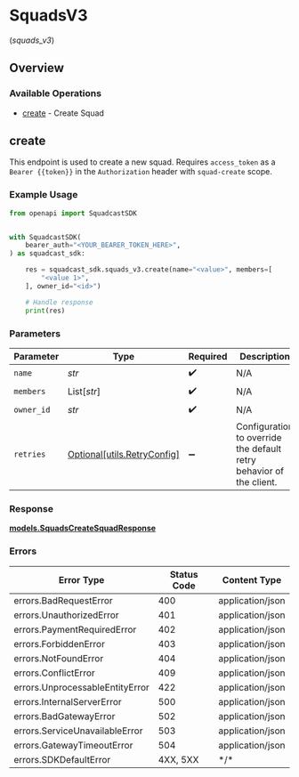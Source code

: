 # SquadsV3
(*squads_v3*)

## Overview

### Available Operations

* [create](#create) - Create Squad

## create

This endpoint is used to create a new squad.
Requires `access_token` as a `Bearer {{token}}` in the `Authorization` header with `squad-create` scope.

### Example Usage

<!-- UsageSnippet language="python" operationID="Squads_createSquad" method="post" path="/v3/squads" -->
```python
from openapi import SquadcastSDK


with SquadcastSDK(
    bearer_auth="<YOUR_BEARER_TOKEN_HERE>",
) as squadcast_sdk:

    res = squadcast_sdk.squads_v3.create(name="<value>", members=[
        "<value 1>",
    ], owner_id="<id>")

    # Handle response
    print(res)

```

### Parameters

| Parameter                                                           | Type                                                                | Required                                                            | Description                                                         |
| ------------------------------------------------------------------- | ------------------------------------------------------------------- | ------------------------------------------------------------------- | ------------------------------------------------------------------- |
| `name`                                                              | *str*                                                               | :heavy_check_mark:                                                  | N/A                                                                 |
| `members`                                                           | List[*str*]                                                         | :heavy_check_mark:                                                  | N/A                                                                 |
| `owner_id`                                                          | *str*                                                               | :heavy_check_mark:                                                  | N/A                                                                 |
| `retries`                                                           | [Optional[utils.RetryConfig]](../../models/utils/retryconfig.md)    | :heavy_minus_sign:                                                  | Configuration to override the default retry behavior of the client. |

### Response

**[models.SquadsCreateSquadResponse](../../models/squadscreatesquadresponse.md)**

### Errors

| Error Type                      | Status Code                     | Content Type                    |
| ------------------------------- | ------------------------------- | ------------------------------- |
| errors.BadRequestError          | 400                             | application/json                |
| errors.UnauthorizedError        | 401                             | application/json                |
| errors.PaymentRequiredError     | 402                             | application/json                |
| errors.ForbiddenError           | 403                             | application/json                |
| errors.NotFoundError            | 404                             | application/json                |
| errors.ConflictError            | 409                             | application/json                |
| errors.UnprocessableEntityError | 422                             | application/json                |
| errors.InternalServerError      | 500                             | application/json                |
| errors.BadGatewayError          | 502                             | application/json                |
| errors.ServiceUnavailableError  | 503                             | application/json                |
| errors.GatewayTimeoutError      | 504                             | application/json                |
| errors.SDKDefaultError          | 4XX, 5XX                        | \*/\*                           |